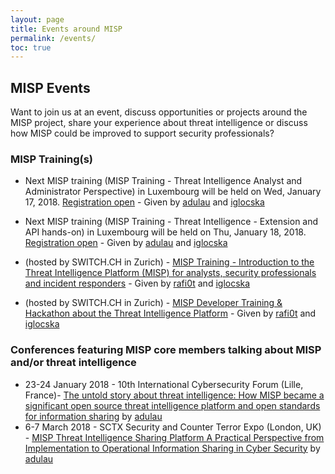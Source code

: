 ```yaml
---
layout: page
title: Events around MISP
permalink: /events/
toc: true
---
```


## MISP Events

Want to join us at an event, discuss opportunities or projects around the MISP project, share your experience about threat intelligence or discuss how MISP could be improved to support security professionals?

### MISP Training(s)


- Next MISP training (MISP Training - Threat Intelligence Analyst and Administrator Perspective) in Luxembourg will be held on Wed, January 17, 2018. [Registration open](https://www.eventbrite.com/e/misp-training-threat-intelligence-analyst-and-administrator-perspective-tickets-41038260542?aff=es2) - Given by [adulau](https://twitter.com/adulau) and [iglocska](https://twitter.com/Iglocska)
- Next MISP training (MISP Training - Threat Intelligence - Extension and API hands-on) in Luxembourg will be held on Thu, January 18, 2018. [Registration open](https://www.eventbrite.com/e/misp-training-threat-intelligence-extension-and-api-hands-on-tickets-41038554421?aff=es2) - Given by [adulau](https://twitter.com/adulau) and [iglocska](https://twitter.com/Iglocska)

- (hosted by SWITCH.CH in Zurich) - [MISP Training - Introduction to the Threat Intelligence Platform (MISP) for analysts, security professionals and incident responders](https://www.eventbrite.com/e/misp-training-introduction-to-the-threat-intelligence-platform-misp-for-analysts-security-tickets-41313905002?aff=es2) - Given by [rafi0t](https://twitter.com/rafi0t/) and [iglocska](https://twitter.com/Iglocska)
- (hosted by SWITCH.CH in Zurich) - [MISP Developer Training & Hackathon about the Threat Intelligence Platform](https://www.eventbrite.com/e/misp-developer-training-hackathon-about-the-threat-intelligence-platform-tickets-41314017338?aff=es2) - Given by [rafi0t](https://twitter.com/rafi0t/) and [iglocska](https://twitter.com/Iglocska)


### Conferences featuring MISP core members talking about MISP and/or threat intelligence

- 23-24 January 2018 - 10th International Cybersecurity Forum (Lille, France)- [The untold story about threat intelligence: How MISP became a significant open source threat intelligence platform and open standards for information sharing](https://www.forum-fic.com/site/GB/Forum/Day_2,C60031,I60031.htm) by [adulau](https://twitter.com/adulau)
- 6-7 March 2018 - SCTX Security and Counter Terror Expo (London, UK) - [MISP Threat Intelligence Sharing Platform  A Practical Perspective from Implementation to Operational Information Sharing in Cyber Security](https://www.counterterrorexpo.com/cyber-threat-intelligence-kjgw/misp-threat-intelligence-sharing-platform--a-practical-perspective-from-implementation-to-operational-information-sharing-in-cyber-security) by [adulau](https://twitter.com/adulau)

